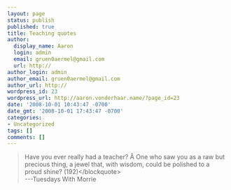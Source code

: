 ```yaml
---
layout: page
status: publish
published: true
title: Teaching quotes
author:
  display_name: Aaron
  login: admin
  email: gruen0aermel@gmail.com
  url: http://
author_login: admin
author_email: gruen0aermel@gmail.com
author_url: http://
wordpress_id: 23
wordpress_url: http://aaron.vonderhaar.name/?page_id=23
date: '2008-10-01 10:43:47 -0700'
date_gmt: '2008-10-01 17:43:47 -0700'
categories:
- Uncategorized
tags: []
comments: []
---
```

<blockquote>Have you ever really had a teacher? &Acirc;&nbsp;One who saw you as a raw but precious thing, a jewel that, with wisdom, could be polished to a proud shine? (192)<&#47;blockquote><br />
---Tuesdays With Morrie</p>
